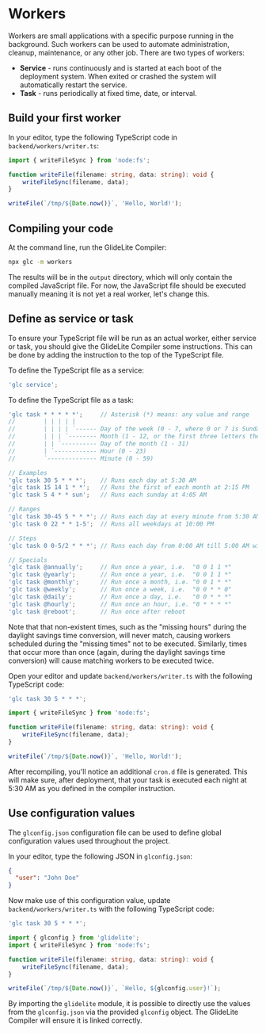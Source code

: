 
# Workers

Workers are small applications with a specific purpose running in the background. Such workers can be used to automate administration, cleanup, maintenance, or any other job. There are two types of workers:

* **Service** - runs continuously and is started at each boot of the deployment system. When exited or crashed the system will automatically restart the service.
* **Task** - runs periodically at fixed time, date, or interval.

## Build your first worker

In your editor, type the following TypeScript code in `backend/workers/writer.ts`:

```typescript
import { writeFileSync } from 'node:fs';

function writeFile(filename: string, data: string): void {
    writeFileSync(filename, data);
}

writeFile(`/tmp/${Date.now()}`, 'Hello, World!');
```

## Compiling your code

At the command line, run the GlideLite Compiler:

```bash
npx glc -m workers
```

The results will be in the `output` directory, which will only contain the compiled JavaScript file. For now, the JavaScript file should be executed manually meaning it is not yet a real worker, let's change this.

## Define as service or task

To ensure your TypeScript file will be run as an actual worker, either service or task, you should give the GlideLite Compiler some instructions. This can be done by adding the instruction to the top of the TypeScript file.

To define the TypeScript file as a service:

```javascript
'glc service';
```

To define the TypeScript file as a task:

```javascript
'glc task * * * * *';     // Asterisk (*) means: any value and range
//        | | | | |
//        | | | | `------ Day of the week (0 - 7, where 0 or 7 is Sunday, or the first three letters the particular day: mon,tue,wed...)
//        | | | `-------- Month (1 - 12, or the first three letters the particular month: jan,feb,mar...)
//        | | `---------- Day of the month (1 - 31)
//        | `------------ Hour (0 - 23)
//        `-------------- Minute (0 - 59)

// Examples
'glc task 30 5 * * *';    // Runs each day at 5:30 AM
'glc task 15 14 1 * *';   // Runs the first of each month at 2:15 PM
'glc task 5 4 * * sun';   // Runs each sunday at 4:05 AM

// Ranges
'glc task 30-45 5 * * *'; // Runs each day at every minute from 5:30 AM till 5:45 AM
'glc task 0 22 * * 1-5';  // Runs all weekdays at 10:00 PM

// Steps
'glc task 0 0-5/2 * * *'; // Runs each day from 0:00 AM till 5:00 AM with steps of 2 hours (i.e. 0:00 AM, 2:00 AM, and 4:00 AM)

// Specials
'glc task @annually';     // Run once a year, i.e.  "0 0 1 1 *"
'glc task @yearly';       // Run once a year, i.e.  "0 0 1 1 *"
'glc task @monthly';      // Run once a month, i.e. "0 0 1 * *"
'glc task @weekly';       // Run once a week, i.e.  "0 0 * * 0"
'glc task @daily';        // Run once a day, i.e.   "0 0 * * *"
'glc task @hourly';       // Run once an hour, i.e. "0 * * * *"
'glc task @reboot';       // Run once after reboot
```

Note that that non-existent times, such as the "missing hours" during the daylight savings time conversion, will never match, causing workers scheduled during the "missing times" not to be executed.  Similarly, times that occur more than once (again, during the daylight savings time conversion) will cause matching workers to be executed twice.

Open your editor and update `backend/workers/writer.ts` with the following TypeScript code:

```typescript
'glc task 30 5 * * *';

import { writeFileSync } from 'node:fs';

function writeFile(filename: string, data: string): void {
    writeFileSync(filename, data);
}

writeFile(`/tmp/${Date.now()}`, 'Hello, World!');
```

After recompiling, you'll notice an additional `cron.d` file is generated. This will make sure, after deployment, that your task is executed each night at 5:30 AM as you defined in the compiler instruction.

## Use configuration values

The `glconfig.json` configuration file can be used to define global configuration values used throughout the project.

In your editor, type the following JSON in `glconfig.json`:

```json
{
  "user": "John Doe"
}
```

Now make use of this configuration value, update `backend/workers/writer.ts` with the following TypeScript code:

```typescript
'glc task 30 5 * * *';

import { glconfig } from 'glidelite';
import { writeFileSync } from 'node:fs';

function writeFile(filename: string, data: string): void {
    writeFileSync(filename, data);
}

writeFile(`/tmp/${Date.now()}`, `Hello, ${glconfig.user}!`);
```

By importing the `glidelite` module, it is possible to directly use the values from the `glconfig.json` via the provided `glconfig` object. The GlideLite Compiler will ensure it is linked correctly.
